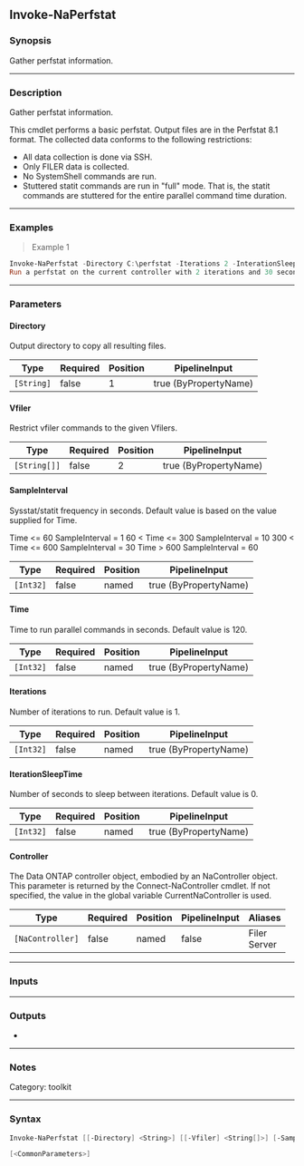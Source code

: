 Invoke-NaPerfstat
-----------------

### Synopsis
Gather perfstat information.

---

### Description

Gather perfstat information.

This cmdlet performs a basic perfstat.  Output files are in the Perfstat 8.1 format.  The collected data conforms to the following restrictions:
-   All data collection is done via SSH.
-   Only FILER data is collected.
-   No SystemShell commands are run.
-   Stuttered statit commands are run in "full" mode.  That is, the statit commands are stuttered for the entire parallel command time duration.

---

### Examples
> Example 1

```PowerShell
Invoke-NaPerfstat -Directory C:\perfstat -Iterations 2 -InterationSleepTime 30
Run a perfstat on the current controller with 2 iterations and 30 seconds between iterations.
```

---

### Parameters
#### **Directory**
Output directory to copy all resulting files.

|Type      |Required|Position|PipelineInput        |
|----------|--------|--------|---------------------|
|`[String]`|false   |1       |true (ByPropertyName)|

#### **Vfiler**
Restrict vfiler commands to the given Vfilers.

|Type        |Required|Position|PipelineInput        |
|------------|--------|--------|---------------------|
|`[String[]]`|false   |2       |true (ByPropertyName)|

#### **SampleInterval**
Sysstat/statit frequency in seconds.  Default value is based on the value supplied for Time.
                   
Time <= 60          SampleInterval = 1
60 < Time <= 300    SampleInterval = 10
300 < Time <= 600   SampleInterval = 30
Time > 600          SampleInterval = 60

|Type     |Required|Position|PipelineInput        |
|---------|--------|--------|---------------------|
|`[Int32]`|false   |named   |true (ByPropertyName)|

#### **Time**
Time to run parallel commands in seconds.  Default value is 120.

|Type     |Required|Position|PipelineInput        |
|---------|--------|--------|---------------------|
|`[Int32]`|false   |named   |true (ByPropertyName)|

#### **Iterations**
Number of iterations to run.  Default value is 1.

|Type     |Required|Position|PipelineInput        |
|---------|--------|--------|---------------------|
|`[Int32]`|false   |named   |true (ByPropertyName)|

#### **IterationSleepTime**
Number of seconds to sleep between iterations.  Default value is 0.

|Type     |Required|Position|PipelineInput        |
|---------|--------|--------|---------------------|
|`[Int32]`|false   |named   |true (ByPropertyName)|

#### **Controller**
The Data ONTAP controller object, embodied by an NaController object.  This parameter is returned by the Connect-NaController cmdlet.  If not specified, the value in the global variable CurrentNaController is used.

|Type            |Required|Position|PipelineInput|Aliases         |
|----------------|--------|--------|-------------|----------------|
|`[NaController]`|false   |named   |false        |Filer<br/>Server|

---

### Inputs

---

### Outputs
* 

---

### Notes
Category: toolkit

---

### Syntax
```PowerShell
Invoke-NaPerfstat [[-Directory] <String>] [[-Vfiler] <String[]>] [-SampleInterval <Int32>] [-Time <Int32>] [-Iterations <Int32>] [-IterationSleepTime <Int32>] [-Controller <NaController>] 
```
```PowerShell
[<CommonParameters>]
```
